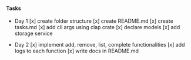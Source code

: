 #### Tasks

 - Day 1
[x] create folder structure
[x] create README.md
[x] create tasks.md
[x] add cli args using clap crate
[x] declare models
[x] add storage service

- Day 2
[x] implement add, remove, list, complete functionalities
[x] add logs to each function
[x] write docs in README.md
